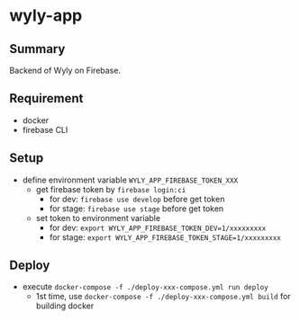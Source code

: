 # wyly-app
## Summary
Backend of Wyly on Firebase.

## Requirement
- docker
- firebase CLI

## Setup
- define environment variable `WYLY_APP_FIREBASE_TOKEN_XXX`
  - get firebase token by `firebase login:ci`
    - for dev: `firebase use develop` before get token
    - for stage: `firebase use stage` before get token
  - set token to environment variable
    - for dev: `export WYLY_APP_FIREBASE_TOKEN_DEV=1/xxxxxxxxx`
    - for stage: `export WYLY_APP_FIREBASE_TOKEN_STAGE=1/xxxxxxxxx`

## Deploy
- execute `docker-compose -f ./deploy-xxx-compose.yml run deploy` 
  - 1st time, use `docker-compose -f ./deploy-xxx-compose.yml build` for building docker
